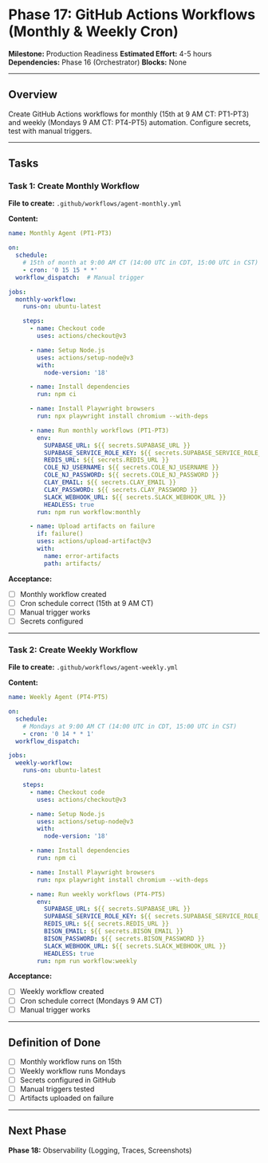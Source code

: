# Phase 17: GitHub Actions Workflows (Monthly & Weekly Cron)

**Milestone:** Production Readiness
**Estimated Effort:** 4-5 hours
**Dependencies:** Phase 16 (Orchestrator)
**Blocks:** None

---

## Overview

Create GitHub Actions workflows for monthly (15th at 9 AM CT: PT1-PT3) and weekly (Mondays 9 AM CT: PT4-PT5) automation. Configure secrets, test with manual triggers.

---

## Tasks

### Task 1: Create Monthly Workflow

**File to create:** `.github/workflows/agent-monthly.yml`

**Content:**
```yaml
name: Monthly Agent (PT1-PT3)

on:
  schedule:
    # 15th of month at 9:00 AM CT (14:00 UTC in CDT, 15:00 UTC in CST)
    - cron: '0 15 15 * *'
  workflow_dispatch:  # Manual trigger

jobs:
  monthly-workflow:
    runs-on: ubuntu-latest

    steps:
      - name: Checkout code
        uses: actions/checkout@v3

      - name: Setup Node.js
        uses: actions/setup-node@v3
        with:
          node-version: '18'

      - name: Install dependencies
        run: npm ci

      - name: Install Playwright browsers
        run: npx playwright install chromium --with-deps

      - name: Run monthly workflows (PT1-PT3)
        env:
          SUPABASE_URL: ${{ secrets.SUPABASE_URL }}
          SUPABASE_SERVICE_ROLE_KEY: ${{ secrets.SUPABASE_SERVICE_ROLE_KEY }}
          REDIS_URL: ${{ secrets.REDIS_URL }}
          COLE_NJ_USERNAME: ${{ secrets.COLE_NJ_USERNAME }}
          COLE_NJ_PASSWORD: ${{ secrets.COLE_NJ_PASSWORD }}
          CLAY_EMAIL: ${{ secrets.CLAY_EMAIL }}
          CLAY_PASSWORD: ${{ secrets.CLAY_PASSWORD }}
          SLACK_WEBHOOK_URL: ${{ secrets.SLACK_WEBHOOK_URL }}
          HEADLESS: true
        run: npm run workflow:monthly

      - name: Upload artifacts on failure
        if: failure()
        uses: actions/upload-artifact@v3
        with:
          name: error-artifacts
          path: artifacts/
```

**Acceptance:**
- [ ] Monthly workflow created
- [ ] Cron schedule correct (15th at 9 AM CT)
- [ ] Manual trigger works
- [ ] Secrets configured

---

### Task 2: Create Weekly Workflow

**File to create:** `.github/workflows/agent-weekly.yml`

**Content:**
```yaml
name: Weekly Agent (PT4-PT5)

on:
  schedule:
    # Mondays at 9:00 AM CT (14:00 UTC in CDT, 15:00 UTC in CST)
    - cron: '0 14 * * 1'
  workflow_dispatch:

jobs:
  weekly-workflow:
    runs-on: ubuntu-latest

    steps:
      - name: Checkout code
        uses: actions/checkout@v3

      - name: Setup Node.js
        uses: actions/setup-node@v3
        with:
          node-version: '18'

      - name: Install dependencies
        run: npm ci

      - name: Install Playwright browsers
        run: npx playwright install chromium --with-deps

      - name: Run weekly workflows (PT4-PT5)
        env:
          SUPABASE_URL: ${{ secrets.SUPABASE_URL }}
          SUPABASE_SERVICE_ROLE_KEY: ${{ secrets.SUPABASE_SERVICE_ROLE_KEY }}
          REDIS_URL: ${{ secrets.REDIS_URL }}
          BISON_EMAIL: ${{ secrets.BISON_EMAIL }}
          BISON_PASSWORD: ${{ secrets.BISON_PASSWORD }}
          SLACK_WEBHOOK_URL: ${{ secrets.SLACK_WEBHOOK_URL }}
          HEADLESS: true
        run: npm run workflow:weekly
```

**Acceptance:**
- [ ] Weekly workflow created
- [ ] Cron schedule correct (Mondays 9 AM CT)
- [ ] Manual trigger works

---

## Definition of Done

- [ ] Monthly workflow runs on 15th
- [ ] Weekly workflow runs Mondays
- [ ] Secrets configured in GitHub
- [ ] Manual triggers tested
- [ ] Artifacts uploaded on failure

---

## Next Phase

**Phase 18:** Observability (Logging, Traces, Screenshots)
